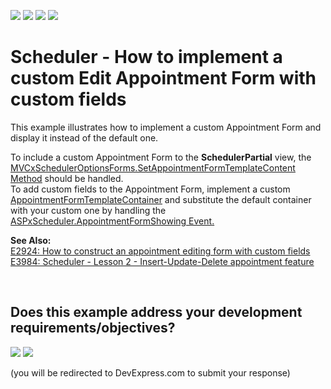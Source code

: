 <!-- default badges list -->
![](https://img.shields.io/endpoint?url=https://codecentral.devexpress.com/api/v1/VersionRange/128553630/12.2.15%2B)
[![](https://img.shields.io/badge/Open_in_DevExpress_Support_Center-FF7200?style=flat-square&logo=DevExpress&logoColor=white)](https://supportcenter.devexpress.com/ticket/details/E4520)
[![](https://img.shields.io/badge/📖_How_to_use_DevExpress_Examples-e9f6fc?style=flat-square)](https://docs.devexpress.com/GeneralInformation/403183)
[![](https://img.shields.io/badge/💬_Leave_Feedback-feecdd?style=flat-square)](#does-this-example-address-your-development-requirementsobjectives)
<!-- default badges end -->
# Scheduler - How to implement a custom Edit Appointment Form with custom fields


<p>This example illustrates how to implement a custom Appointment Form and display it instead of the default one.</p><p>To include a custom Appointment Form to the <strong>SchedulerPartial</strong> view, the <a href="http://documentation.devexpress.com/#AspNet/DevExpressWebMvcMVCxSchedulerOptionsForms_SetAppointmentFormTemplateContenttopic"><u>MVCxSchedulerOptionsForms.SetAppointmentFormTemplateContent Method</u></a>  should be handled.<br />
To add custom fields to the Appointment Form, implement a custom <a href="http://documentation.devexpress.com/#AspNet/clsDevExpressWebASPxSchedulerAppointmentFormTemplateContainertopic"><u>AppointmentFormTemplateContainer</u></a>  and substitute the default container with your custom one by handling the <a href="http://documentation.devexpress.com/#AspNet/DevExpressWebASPxSchedulerASPxScheduler_AppointmentFormShowingtopic"><u>ASPxScheduler.AppointmentFormShowing Event</u></a><u>.</u> </p><p><strong>See Also:</strong><strong><br />
</strong><a href="https://www.devexpress.com/Support/Center/p/E2924">E2924: How to construct an appointment editing form with custom fields</a><strong><u><br />
</u></strong><a href="https://www.devexpress.com/Support/Center/p/E3984">E3984: Scheduler - Lesson 2 - Insert-Update-Delete appointment feature</a></p>

<br/>


<!-- feedback -->
## Does this example address your development requirements/objectives?

[<img src="https://www.devexpress.com/support/examples/i/yes-button.svg"/>](https://www.devexpress.com/support/examples/survey.xml?utm_source=github&utm_campaign=asp-net-mvc-scheduler-custom-appointment-form&~~~was_helpful=yes) [<img src="https://www.devexpress.com/support/examples/i/no-button.svg"/>](https://www.devexpress.com/support/examples/survey.xml?utm_source=github&utm_campaign=asp-net-mvc-scheduler-custom-appointment-form&~~~was_helpful=no)

(you will be redirected to DevExpress.com to submit your response)
<!-- feedback end -->
